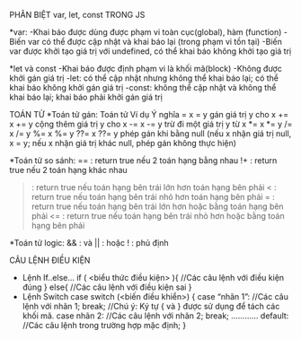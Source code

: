 PHÂN BIỆT var, let, const TRONG JS

*var: 
-Khai báo được dùng được phạm vi toàn cục(global), hàm (function)
-Biến var có thể được cập nhật và khai báo lại (trong phạm vi tồn tại)
-Biến var được khởi tạo giá trị với undefined, có thể khai báo không khởi tạo giá trị 

*let và const
-Khai báo được định phạm vi là khối mã(block)
-Không được khởi gán giá trị
-let: có thể cập nhật nhưng không thể khai báo lại; có thể khai báo không khởi gán giá trị 
-const: không thể cập nhật và không thể khai báo lại; khai báo phải khởi gán giá trị 

TOÁN TỬ
*Toán tử gán:
Toán tử 	Ví dụ		Ý nghĩa
  =	      	x = y	     gán giá trị y cho x
  +=		x += y	     cộng thêm giá trị y cho x
  -=		x -= y	     trừ đi một giá trị y từ x
  *=		x *= y
  /=		x /= y
  %=		x %= y
  ??=           x ??= y	     phép gán khi bằng null (nếu x nhận giá trị null, x = y; 
			     nếu x nhận giá trị khác null, phép gán không thực hiện)

*Toán tử so sánh: 
==  : return true nếu 2 toán hạng bằng nhau
!+  : return true nếu 2 toán hạng khác nhau
>   : return true nếu toán hạng bên trái lớn hơn toán hạng bên phải 
<   : return true nếu toán hạng bên trái nhỏ hơn toán hạng bên phải 
>=  : return true nếu toán hạng bên trái lớn hơn hoặc bằng toán hạng bên phải 
<=  : return true nếu toán hạng bên trái nhỏ hơn hoặc bằng toán hạng bên phải 

*Toán tử logic: 
&&  : và
||  : hoặc
!   : phủ định

CÂU LỆNH ĐIỀU KIỆN

* Lệnh If..else...
if ( <biểu thức điều kiện> ){
	//Các câu lệnh với điều kiện đúng
}
else{
	//Các câu lệnh với điều kiện sai
}
* Lệnh Switch case
switch (<biến điều khiển>) {
case “nhãn 1”:
 	//Các câu lệnh với nhãn 1;
	break;
//Chú ý: Ký tự { và } được sử dụng để tách các khối mã.
case nhãn 2:
 	//Các câu lệnh với nhãn 2;
 	break;
…………
default:
 	//Các câu lệnh trong trường hợp mặc định;
}